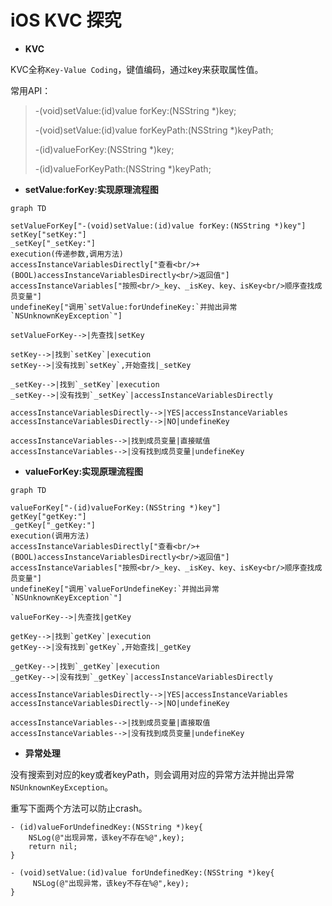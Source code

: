 # iOS KVC 探究

* **KVC** 

KVC全称`Key-Value Coding`，键值编码，通过key来获取属性值。

常用API：

> -(void)setValue:(id)value forKey:(NSString *)key;
> 
> -(void)setValue:(id)value forKeyPath:(NSString *)keyPath;
> 
> -(id)valueForKey:(NSString *)key;
> 
> -(id)valueForKeyPath:(NSString *)keyPath;

* **setValue:forKey:实现原理流程图**

```mermaid
graph TD

setValueForKey["-(void)setValue:(id)value forKey:(NSString *)key"]
setKey["setKey:"]
_setKey["_setKey:"]
execution(传递参数,调用方法)
accessInstanceVariablesDirectly["查看<br/>+(BOOL)accessInstanceVariablesDirectly<br/>返回值"]
accessInstanceVariables["按照<br/>_key、_isKey、key、isKey<br/>顺序查找成员变量"]
undefineKey["调用`setValue:forUndefineKey:`并抛出异常`NSUnknownKeyException`"]

setValueForKey-->|先查找|setKey

setKey-->|找到`setKey`|execution
setKey-->|没有找到`setKey`,开始查找|_setKey

_setKey-->|找到`_setKey`|execution
_setKey-->|没有找到`_setKey`|accessInstanceVariablesDirectly

accessInstanceVariablesDirectly-->|YES|accessInstanceVariables
accessInstanceVariablesDirectly-->|NO|undefineKey

accessInstanceVariables-->|找到成员变量|直接赋值
accessInstanceVariables-->|没有找到成员变量|undefineKey
```
* **valueForKey:实现原理流程图**

```mermaid
graph TD

valueForKey["-(id)valueForKey:(NSString *)key"]
getKey["getKey:"]
_getKey["_getKey:"]
execution(调用方法)
accessInstanceVariablesDirectly["查看<br/>+(BOOL)accessInstanceVariablesDirectly<br/>返回值"]
accessInstanceVariables["按照<br/>_key、_isKey、key、isKey<br/>顺序查找成员变量"]
undefineKey["调用`valueForUndefineKey:`并抛出异常`NSUnknownKeyException`"]

valueForKey-->|先查找|getKey

getKey-->|找到`getKey`|execution
getKey-->|没有找到`getKey`,开始查找|_getKey

_getKey-->|找到`_getKey`|execution
_getKey-->|没有找到`_getKey`|accessInstanceVariablesDirectly

accessInstanceVariablesDirectly-->|YES|accessInstanceVariables
accessInstanceVariablesDirectly-->|NO|undefineKey

accessInstanceVariables-->|找到成员变量|直接取值
accessInstanceVariables-->|没有找到成员变量|undefineKey
```
* **异常处理**

没有搜索到对应的key或者keyPath，则会调用对应的异常方法并抛出异常`NSUnknownKeyException`。

重写下面两个方法可以防止crash。

```
- (id)valueForUndefinedKey:(NSString *)key{
    NSLog(@"出现异常，该key不存在%@",key);
    return nil;
}

- (void)setValue:(id)value forUndefinedKey:(NSString *)key{
     NSLog(@"出现异常，该key不存在%@",key);
}
```
